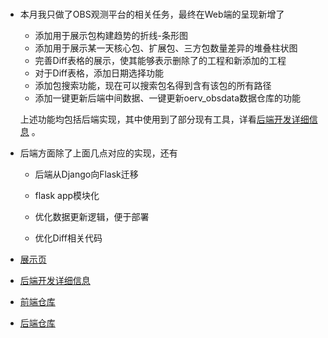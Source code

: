 # 

- 本月我只做了OBS观测平台的相关任务，最终在Web端的呈现新增了
  - 添加用于展示包构建趋势的折线-条形图
  - 添加用于展示某一天核心包、扩展包、三方包数量差异的堆叠柱状图
  - 完善Diff表格的展示，使其能够表示删除了的工程和新添加的工程
  - 对于Diff表格，添加日期选择功能
  - 添加包搜索功能，现在可以搜索包名得到含有该包的所有路径
  - 添加一键更新后端中间数据、一键更新oerv_obsdata数据仓库的功能
  
  上述功能均包括后端实现，其中使用到了部分现有工具，详看[后端开发详细信息](https://github.com/ArCyanic/data-center/blob/main/changelog.md) 。
  
- 后端方面除了上面几点对应的实现，还有

  - 后端从Django向Flask迁移

  - flask app模块化

  - 优化数据更新逻辑，便于部署

  - 优化Diff相关代码

- [展示页](https://github.com/ArCyanic/Internship/blob/main/snapshots/OBS%E5%B7%A5%E7%A8%8B%E8%A7%82%E6%B5%8B%E5%B9%B3%E5%8F%B0.md) 

- [后端开发详细信息](https://github.com/ArCyanic/data-center/blob/main/changelog.md) 

- [前端仓库](https://github.com/ArCyanic/OBS_Observatory) 

- [后端仓库](https://github.com/ArCyanic/data-center) 
